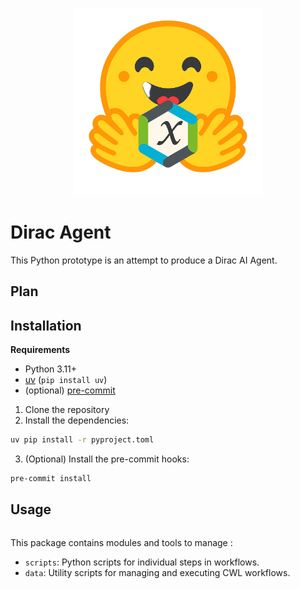 <p align="center">
  <img alt="Dirac HF Logo" src="public/dirac_agentic.png" width="300" >
</p>

# Dirac Agent

This Python prototype is an attempt to produce a Dirac AI Agent.

## Plan



## Installation

**Requirements**

- Python 3.11+
- [uv](https://github.com/astral-sh/uv) (`pip install uv`)
- (optional) [pre-commit](https://pre-commit.com/)

1. Clone the repository
2. Install the dependencies:

  ```bash
  uv pip install -r pyproject.toml
  ```
3. (Optional) Install the pre-commit hooks:

```bash
pre-commit install
```

## Usage

```bash

```

This package contains modules and tools to manage :

- `scripts`: Python scripts for individual steps in workflows.
- `data`: Utility scripts for managing and executing CWL workflows.
